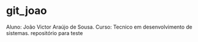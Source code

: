 # git_joao
Aluno: João Victor Araújo de Sousa.
Curso: Tecnico em desenvolvimento de sistemas.
repositório para teste
